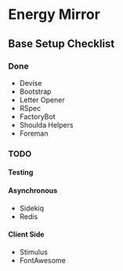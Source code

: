 # Energy Mirror

## Base Setup Checklist

### Done
- Devise
- Bootstrap
- Letter Opener
- RSpec
- FactoryBot
- Shoulda Helpers
- Foreman

### TODO
#### Testing

#### Asynchronous
- Sidekiq
- Redis

#### Client Side
- Stimulus
- FontAwesome